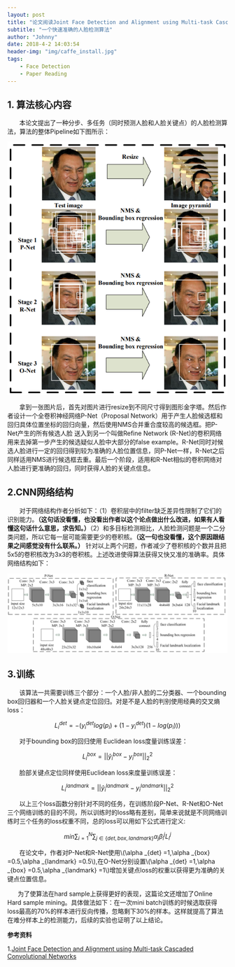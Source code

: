 ```yaml
---
layout: post
title: "论文阅读Joint Face Detection and Alignment using Multi-task Cascaded Convolutional Networks "
subtitle: "一个快速准确的人脸检测算法"
author: "Johnny"
date: 2018-4-2 14:03:54
header-img: "img/caffe_install.jpg"
tags:
    - Face Detection
    - Paper Reading
---
```


## 1. 算法核心内容 ##

&#160; &#160; &#160; &#160;本论文提出了一种分步、多任务（同时预测人脸和人脸关键点）的人脸检测算法，算法的整体Pipeline如下图所示：

![java-javascript](/img/in-post/mtcnn/pipeline.png)

&#160; &#160; &#160; &#160;拿到一张图片后，首先对图片进行resize到不同尺寸得到图形金字塔。然后作者设计一个全卷积神经网络P-Net（Proposal Network）用于产生人脸候选框和回归具体位置坐标的回归向量，然后使用NMS合并重合度较高的候选框。把P-Net产生的所有候选人脸
送入到另一个叫做Refine Network (R-Net)的卷积网络用来去掉第一步产生的候选疑似人脸中大部分的false example。R-Net同时对候选人脸进行一定的回归得到较为准确的人脸位置信息，同P-Net一样，R-Net之后同样适用NMS进行候选框去重。最后一个阶段，适用和R-Net相似的卷积网络对人脸进行更准确的回归，同时获得人脸的关键点信息。

## 2.CNN网络结构 ##

&#160; &#160; &#160; &#160;对于网络结构作者分析如下：（1）卷积层中的filter缺乏差异性限制了它们的识别能力。**（这句话没看懂，也没看出作者以这个论点做出什么改进，如果有人看懂这句话什么意思，求告知。）**（2）和多目标检测相比，人脸检测问题是一个二分类问题，所以它每一层可能需要更少的卷积核。**（这一句也没看懂，这个原因跟结果之间感觉没有什么联系。）** 针对以上两个问题，作者减少了卷积核的个数并且把5x5的卷积核改为3x3的卷积核。上述改进使得算法获得又快又准的准确率。具体网络结构如下：

![java-javascript](/img/in-post/mtcnn/cnn_arc.png)

## 3.训练 ##

&#160; &#160; &#160; &#160;该算法一共需要训练三个部分：一个人脸/非人脸的二分类器、一个bounding box回归器和一个人脸关键点定位回归。对是不是人脸的判别使用经典的交叉熵loss：

$$ L^{det}_{i} =-\left( y^{det}_{i} log( p_{i}) +\left( 1-y^{det}_{i}\right)( 1-log( p_{i}))\right) $$

&#160; &#160; &#160; &#160;对于bounding box的回归使用 Euclidean loss度量训练误差：

$$ L^{box}_{i} =||\hat{y}^{box}_{i} -y^{box}_{i} ||^{2}_{2} $$

&#160; &#160; &#160; &#160;脸部关键点定位同样使用Euclidean loss来度量训练误差：

$$ L^{landmark}_{i} =||\hat{y}^{landmark}_{i} -y^{landmark}_{i} ||^{2}_{2} $$

&#160; &#160; &#160; &#160;以上三个loss函数分别针对不同的任务，在训练阶段P-Net、R-Net和O-Net三个网络训练的目的不同，所以训练时的loss略有差别，简单来说就是不同网络训练时三个任务的loss权重不同，总的loss可以用如下公式进行定义:

$$ min\sum\nolimits ^{N}_{i=1}\sum\nolimits _{j\in \{det,box,landmark\}} \alpha _{j} \beta ^{j}_{i} L^{j}_{i} $$

&#160; &#160; &#160; &#160;在论文中，作者对P-Net和R-Net使用\\(\alpha _{det} =1,\alpha _{box} =0.5,\alpha _{landmark} =0.5\\),在O-Net分别设置\\(\alpha _{det} =1,\alpha _{box} =0.5,\alpha _{landmark} =1\\)增加关键点loss的权重以获得更为准确的关键点位置信息。

&#160; &#160; &#160; 为了使算法在hard sample上获得更好的表现，这篇论文还增加了Online Hard sample mining。具体做法如下：在一次mini batch训练的时候选取获得loss最高的70%的样本进行反向传播，忽略剩下30%的样本。这样就提高了算法在难分样本上的检测能力，后续的实验也证明了以上结论。

**参考资料**


 1.[Joint Face Detection and Alignment using Multi-task Cascaded Convolutional Networks][1]




  [1]: https://kpzhang93.github.io/MTCNN_face_detection_alignment/paper/spl.pdf
